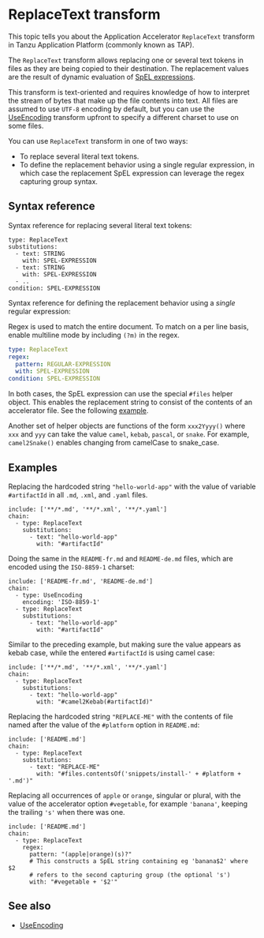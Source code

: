 # ReplaceText transform

This topic tells you about the Application Accelerator `ReplaceText` transform in Tanzu Application Platform (commonly known as TAP).

The `ReplaceText` transform allows replacing one or several text tokens in files as
they are being copied to their destination. The replacement values are the result
of dynamic evaluation of [SpEL expressions](https://docs.spring.io/spring-framework/docs/current/reference/html/core.html#expressions).

This transform is text-oriented and requires knowledge of how to interpret the stream of bytes that make up the file contents into text.
All files are assumed to use `UTF-8` encoding by default, but you can use the [UseEncoding](use-encoding.md) transform upfront to specify a different charset to use on some files.

You can use `ReplaceText` transform in one of two ways:

- To replace several literal text tokens.
- To define the replacement behavior using a single regular expression, in which case the replacement SpEL expression can leverage the regex capturing group syntax.

## <a id="syntax-ref"></a>Syntax reference

Syntax reference for replacing several literal text tokens:

```console
type: ReplaceText
substitutions:
  - text: STRING
    with: SPEL-EXPRESSION
  - text: STRING
    with: SPEL-EXPRESSION
  - ..
condition: SPEL-EXPRESSION
```

Syntax reference for defining the replacement behavior using a _single_ regular expression:

Regex is used to match the entire document. To match on a per line basis, enable multiline mode by including `(?m)` in the regex.

```yaml
type: ReplaceText
regex:
  pattern: REGULAR-EXPRESSION
  with: SPEL-EXPRESSION
condition: SPEL-EXPRESSION
```

In both cases, the SpEL expression can use the special `#files` helper object.
This enables the replacement string to consist of the contents of an accelerator file.
See the following [example](#examples).

Another set of helper objects are functions of the form `xxx2Yyyy()` where `xxx` and `yyy` can take
the value `camel`, `kebab`, `pascal`, or `snake`.
For example, `camel2Snake()` enables changing from camelCase to snake_case.

## <a id="examples"></a>Examples

Replacing the hardcoded string `"hello-world-app"` with the value of variable `#artifactId`
in all `.md`, `.xml`, and `.yaml` files.

```console
include: ['**/*.md', '**/*.xml', '**/*.yaml']
chain:
  - type: ReplaceText
    substitutions:
      - text: "hello-world-app"
        with: "#artifactId"
```

Doing the same in the `README-fr.md` and `README-de.md` files, which are encoded using
the `ISO-8859-1` charset:

```console
include: ['README-fr.md', 'README-de.md']
chain:
  - type: UseEncoding
    encoding: 'ISO-8859-1'
  - type: ReplaceText
    substitutions:
      - text: "hello-world-app"
        with: "#artifactId"
```

Similar to the preceding example, but making sure the value appears as kebab case,
while the entered `#artifactId` is using camel case:

```console
include: ['**/*.md', '**/*.xml', '**/*.yaml']
chain:
  - type: ReplaceText
    substitutions:
      - text: "hello-world-app"
        with: "#camel2Kebab(#artifactId)"
```

Replacing the hardcoded string `"REPLACE-ME"` with the contents of
file named after the value of the `#platform` option in `README.md`:

```console
include: ['README.md']
chain:
  - type: ReplaceText
    substitutions:
      - text: "REPLACE-ME"
        with: "#files.contentsOf('snippets/install-' + #platform + '.md')"
```

Replacing all occurrences of `apple` or `orange`, singular or plural,
with the value of the accelerator option `#vegetable`, for example `'banana'`,
keeping the trailing `'s'` when there was one.

```console
include: ['README.md']
chain:
  - type: ReplaceText
    regex:
      pattern: "(apple|orange)(s)?"
      # This constructs a SpEL string containing eg 'banana$2' where $2
      # refers to the second capturing group (the optional 's')
      with: "#vegetable + '$2'"
```

## See also

- [UseEncoding](use-encoding.md)
